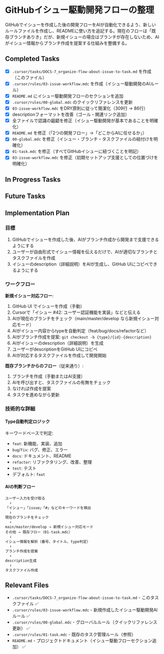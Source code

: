 # GitHubイシュー駆動開発フローの整理

GitHubでイシューを作成した後の開発フローをAIが自動化できるよう、新しいルールファイルを作成し、READMEに使い方を追記する。現在のフローは「既存ブランチありき」だが、新規イシューの場合はブランチが存在しないため、AIがイシュー情報からブランチ作成を提案する仕組みを整備する。

## Completed Tasks

- [x] `.cursor/tasks/DOCS-7_organize-flow-about-issue-to-task.md` を作成（このファイル）
- [x] `.cursor/rules/03-issue-workflow.mdc` を作成（イシュー駆動開発のAIルール）
- [x] `README.md` にイシュー駆動開発フローのセクションを追加
- [x] `.cursor/rules/00-global.mdc` のクイックリファレンスを更新
- [x] `03-issue-workflow.mdc` をDRY原則に従って簡潔化（309行 → 86行）
- [x] descriptionフォーマットを改善（ゴール・関連リンク追加）
- [x] 全ファイルで認識の齟齬を修正（イシュー駆動開発が基本であることを明確化）
- [x] `README.md` を修正（「2つの開発フロー」→「どこからAIに任せるか」）
- [x] `00-global.mdc` を修正（イシュー・ブランチ・タスクファイルの紐付けを明確化）
- [x] `01-task.mdc` を修正（すべてGitHubイシューに紐づくことを明記）
- [x] `03-issue-workflow.mdc` を修正（初期セットアップ支援としての位置づけを明確化）

## In Progress Tasks

## Future Tasks

## Implementation Plan

### 目標

1. GitHubでイシューを作成した後、AIがブランチ作成から開発まで支援できるようにする
2. ユーザーが自由形式でイシュー情報を伝えるだけで、AIが適切なブランチとタスクファイルを作成
3. イシューのdescription（詳細説明）をAIが生成し、GitHub UIにコピペできるようにする

### ワークフロー

**新規イシュー対応フロー**:
1. GitHub UI でイシューを作成（手動）
2. Cursorで「イシュー #42: ユーザー認証機能を実装」などと伝える
3. AIが現在のブランチをチェック（main/master/develop なら新規イシュー対応モード）
4. AIがイシュー内容からtypeを自動判定（feat/bug/docs/refactorなど）
5. AIがブランチ作成を提案: `git checkout -b {type}/{id}-{description}`
6. AIがイシューのdescription（詳細説明）を生成
7. ユーザーがdescriptionをGitHub UIにコピペ
8. AIが対応するタスクファイルを作成して開発開始

**既存ブランチからのフロー**（従来通り）:
1. ブランチを作成（手動またはAI支援）
2. AIを呼び出すと、タスクファイルの有無をチェック
3. なければ作成を提案
4. タスクを進めながら更新

### 技術的な詳細

#### Type自動判定ロジック
キーワードベースで判定:
- `feat`: 新機能、実装、追加
- `bug`/`fix`: バグ、修正、エラー
- `docs`: ドキュメント、README
- `refactor`: リファクタリング、改善、整理
- `test`: テスト
- デフォルト: `feat`

#### AIの判断フロー
```
ユーザー入力を受け取る
  ↓
「イシュー」「issue」「#」などのキーワードを検出
  ↓
現在のブランチをチェック
  ↓
main/master/develop → 新規イシュー対応モード
その他 → 既存フロー（01-task.mdc）
  ↓
イシュー情報を解析（番号、タイトル、type判定）
  ↓
ブランチ作成を提案
  ↓
description生成
  ↓
タスクファイル作成
```

## Relevant Files

- `.cursor/tasks/DOCS-7_organize-flow-about-issue-to-task.md` - このタスクファイル ✅
- `.cursor/rules/03-issue-workflow.mdc` - 新規作成したイシュー駆動開発AIルール ✅
- `.cursor/rules/00-global.mdc` - グローバルルール（クイックリファレンス更新） ✅
- `.cursor/rules/01-task.mdc` - 既存のタスク管理ルール（参照）
- `README.md` - プロジェクトドキュメント（イシュー駆動フローセクション追加） ✅

